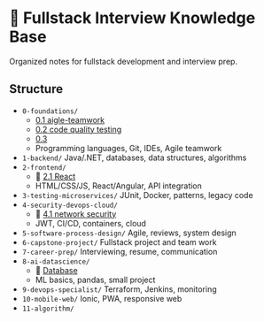# 🎯 Fullstack Interview Knowledge Base

Organized notes for fullstack development and interview prep.

## Structure

- `0-foundations/`
  - [0.1 aigle-teamwork](0-foundations/agile-teamwork.md)
  - [0.2 code quality testing](0-foundations/code-quality-testing.md)
  - [0.3](0-foundations/version-control-git.md)
  - Programming languages, Git, IDEs, Agile teamwork
- `1-backend/` Java/.NET, databases, data structures, algorithms
- `2-frontend/`
  - 🍏 [2.1 React](/2-frontend/React.md)
  - HTML/CSS/JS, React/Angular, API integration
- `3-testing-microservices/` JUnit, Docker, patterns, legacy code
- `4-security-devops-cloud/`
  - 🍏 [4.1 network security](4-security-devops-cloud/network-security.md) 
  - JWT, CI/CD, containers, cloud
- `5-software-process-design/` Agile, reviews, system design
- `6-capstone-project/` Fullstack project and team work
- `7-career-prep/` Interviewing, resume, communication
- `8-ai-datascience/`
  - 🍏 [Database](8-ai-datascience/DataBase.md)
  - ML basics, pandas, small project
- `9-devops-specialist/` Terraform, Jenkins, monitoring
- `10-mobile-web/` Ionic, PWA, responsive web
- `11-algorithm/` 

